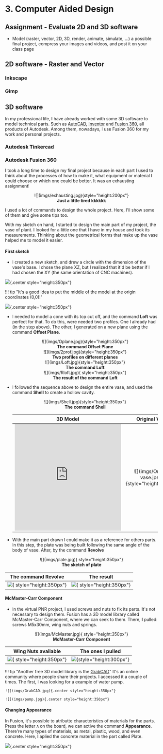 # 3. Computer Aided Design

## Assignment - Evaluate 2D and 3D software

* Model (raster, vector, 2D, 3D, render, animate, simulate, ...) a possible final project, compress your images and videos, and post it on your class page

## 2D software - Raster and Vector

### Inkscape

### Gimp

## 3D software
In my professional life, I have already worked with some 3D software to model technical parts. Such as [AutoCAD](https://www.autodesk.com.br/products/autocad/free-trial), [Inventor](https://www.autodesk.com.br/products/inventor/overview) and [Fusion 360](https://www.autodesk.com/campaigns/education/fusion-360), all products of Autodesk. Among them, nowadays, I use Fusion 360 for my work and personal projects.

### Autodesk Tinkercad

### Autodesk Fusion 360

I took a long time to design my final project because in each part I used to think about the processes of how to make it, what equipment or material I could choose or which one could be better. It was an exhausting assignment!

<center>
![](imgs/exhausting.jpg){style="height:200px"}
<figcaption><b>Just a little tired kkkkkk</b></figcaption>
</center>

I used a lot of commands to design the whole project. Here, I'll show some of them and give some tips too.

With my sketch on hand, I started to design the main part of my project, the vase of plant. I looked for a little one that I have in my house and took its measurements. Thinking about the geometrical forms that make up the vase helped me to model it easier.

#### First sketch

* I created a new sketch, and drew a circle with the dimension of the vase's base. I chose the plane XZ, but I realized that it'd be better if I had chosen the XY (the same orientation of CNC machines).

![](imgs/Fusions.jpg){.center style="height:350px"}

!!! tip "It's a good idea to put the middle of the model at the origin coordinates (0,0)!"

![](imgs/Fsketch.jpg){.center style="height:350px"}

* I needed to model a cone with its top cut off, and the command **Loft** was perfect for that. To do this, were needed two profiles. One I already had (in the step above). The other, I generated on a new plane using the command **Offset Plane**.

  <center>
  ![](imgs/Oplane.jpg){style="height:350px"}
  <figcaption><b>The command Offset Plane</b></figcaption>
  </center>

  <center>
  ![](imgs/2prof.jpg){style="height:350px"}
  <figcaption><b>Two profiles on different planes</b></figcaption>
  </center>

  <center>
  ![](imgs/Loft.jpg){style="height:350px"}
  <figcaption><b>The command Loft</b></figcaption>
  </center>

  <center>
  ![](imgs/Rloft.jpg){ style="height:350px"}
  <figcaption><b>The result of the command Loft</b></figcaption>
  </center>

* I followed the sequence above to design the entire vase, and used the command **Shell** to create a hollow cavity.

  <center>
  ![](imgs/Shell.jpg){style="height:350px"}
  <figcaption><b>The command Shell</b></figcaption>
  </center>

  <center>

  | **3D Model**  | **Original Vase** |
  | :-----------: | :-----------: |
  | <div class="sketchfab-embed-wrapper"> <iframe title="Plant Vase" frameborder="0" allowfullscreen mozallowfullscreen="true" webkitallowfullscreen="true" allow="fullscreen; autoplay; vr" xr-spatial-tracking execution-while-out-of-viewport execution-while-not-rendered web-share width="350" height="350" src="https://sketchfab.com/models/984c645ae9554f96a5047e8ea782d060/embed?ui_theme=dark"> </iframe> </div> | ![](imgs/Original vase.jpeg){style="height:350px"}  |

  </center>

* With the main part drawn I could make it as a reference for others parts. In this step, the plate was being built following the same angle of the body of vase. After, by the command **Revolve**

<center>
![](imgs/plate.jpg){ style="height:350px"}
<figcaption><b>The sketch of plate</b></figcaption>
</center>

<center>

| The command Revolve |The result |
| :-----------------:  | :----------: |
| ![](imgs/Revolve.jpg){ style="height:350px"}  | ![](imgs/Rrevolve.jpg){ style="height:350px"} |

</center>

#### McMaster-Carr Component

* In the virtual PNR project, I used screws and nuts to fix its parts. It's not necessary to design them. Fusion has a 3D model library called McMaster-Carr Component, where we can seek to them. There, I pulled: screws M5x30mm, wing nuts and springs.

<center>
![](imgs/McMaster.jpg){ style="height:350px"}
<figcaption><b>McMaster-Carr Component</b></figcaption>
</center>

| Wing Nuts available |The ones I pulled |
| :-----------------:  | :----------: |
| ![](imgs/nuts.jpg){ style="height:350px"}  | ![](imgs/ssn.jpg){style="height:300px"} |

!!! tip "Another free 3D model library is the [GrabCAD](https://grabcad.com/)"
    It's an online community where people share their projects. I accessed it a couple of times. The first, I was looking for a example of water pump.

    ![](imgs/GrabCAD.jpg){.center style="height:350px"}

    ![](imgs/pump.jpg){.center style="height:350px"}

#### Changing Appearance

In Fusion, it's possible to atributte characteristics of materials for the parts. Press the letter `A` on the board, we can active the command **Appearance**. There're many types of materials, as metal, plastic, wood, and even concrete. Here, I aplied the concrete material in the part called Plate.

![](imgs/Appearance.jpg){.center style="height:350px"}
